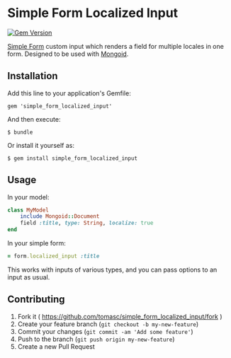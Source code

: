 # Simple Form Localized Input

[![Gem Version](https://badge.fury.io/rb/simple_form_localized_input.svg)](http://badge.fury.io/rb/simple_form_localized_input)

[Simple Form](https://github.com/plataformatec/simple_form) custom input which renders a field for multiple locales in one form. Designed to be used with [Mongoid](https://github.com/mongoid/mongoid).

## Installation

Add this line to your application's Gemfile:

    gem 'simple_form_localized_input'

And then execute:

    $ bundle

Or install it yourself as:

    $ gem install simple_form_localized_input

## Usage

In your model:

```Ruby
class MyModel
    include Mongoid::Document
    field :title, type: String, localize: true
end
```

In your simple form:

```Ruby
= form.localized_input :title
```

This works with inputs of various types, and you can pass options to an input as usual.

## Contributing

1. Fork it ( https://github.com/tomasc/simple_form_localized_input/fork )
2. Create your feature branch (`git checkout -b my-new-feature`)
3. Commit your changes (`git commit -am 'Add some feature'`)
4. Push to the branch (`git push origin my-new-feature`)
5. Create a new Pull Request

